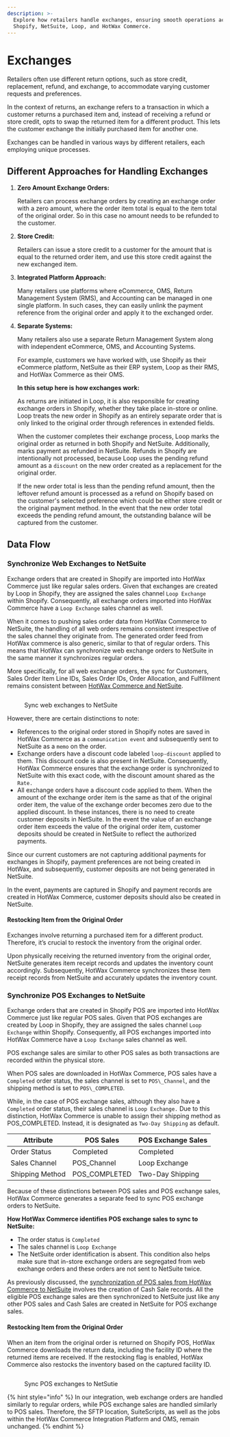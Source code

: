 ```yaml
---
description: >-
  Explore how retailers handle exchanges, ensuring smooth operations across
  Shopify, NetSuite, Loop, and HotWax Commerce.
---
```


# Exchanges

Retailers often use different return options, such as store credit, replacement, refund, and exchange, to accommodate varying customer requests and preferences.

In the context of returns, an exchange refers to a transaction in which a customer returns a purchased item and, instead of receiving a refund or store credit, opts to swap the returned item for a different product. This lets the customer exchange the initially purchased item for another one.

Exchanges can be handled in various ways by different retailers, each employing unique processes.

## Different Approaches for Handling Exchanges

1.  **Zero Amount Exchange Orders:**

    Retailers can process exchange orders by creating an exchange order with a zero amount, where the order item total is equal to the item total of the original order. So in this case no amount needs to be refunded to the customer.
2.  **Store Credit:**

    Retailers can issue a store credit to a customer for the amount that is equal to the returned order item, and use this store credit against the new exchanged item.
3.  **Integrated Platform Approach:**

    Many retailers use platforms where eCommerce, OMS, Return Management System (RMS), and Accounting can be managed in one single platform. In such cases, they can easily unlink the payment reference from the original order and apply it to the exchanged order.
4.  **Separate Systems:**

    Many retailers also use a separate Return Management System along with independent eCommerce, OMS, and Accounting Systems.

    For example, customers we have worked with, use Shopify as their eCommerce platform, NetSuite as their ERP system, Loop as their RMS, and HotWax Commerce as their OMS.

    **In this setup here is how exchanges work:**

    As returns are initiated in Loop, it is also responsible for creating exchange orders in Shopify, whether they take place in-store or online. Loop treats the new order in Shopify as an entirely separate order that is only linked to the original order through references in extended fields.

    When the customer completes their exchange process, Loop marks the original order as returned in both Shopify and NetSuite. Additionally, marks payment as refunded in NetSuite. Refunds in Shopify are intentionally not processed, because Loop uses the pending refund amount as a `discount` on the new order created as a replacement for the original order.

    If the new order total is less than the pending refund amount, then the leftover refund amount is processed as a refund on Shopify based on the customer's selected preference which could be either store credit or the original payment method. In the event that the new order total exceeds the pending refund amount, the outstanding balance will be captured from the customer.

## Data Flow

### Synchronize Web Exchanges to NetSuite

Exchange orders that are created in Shopify are imported into HotWax Commerce just like regular sales orders. Given that exchanges are created by Loop in Shopify, they are assigned the sales channel `Loop Exchange` within Shopify. Consequently, all exchange orders imported into HotWax Commerce have a `Loop Exchange` sales channel as well.

When it comes to pushing sales order data from HotWax Commerce to NetSuite, the handling of all web orders remains consistent irrespective of the sales channel they originate from. The generated order feed from HotWax commerce is also generic, similar to that of regular orders. This means that HotWax can synchronize web exchange orders to NetSuite in the same manner it synchronizes regular orders.

More specifically, for all web exchange orders, the sync for Customers, Sales Order Item Line IDs, Sales Order IDs, Order Allocation, and Fulfillment remains consistent between [HotWax Commerce and NetSuite](https://docs.hotwax.co/documents/v/learn-netsuite/supported-integrations/salesorder/orderapproval).

<figure><img src="../../../.gitbook/assets/31.png" alt=""><figcaption><p>Sync web exchanges to NetSuite</p></figcaption></figure>

However, there are certain distinctions to note:

* References to the original order stored in Shopify notes are saved in HotWax Commerce as a `communication event` and subsequently sent to NetSuite as a `memo` on the order.
* Exchange orders have a discount code labeled `loop-discount` applied to them. This discount code is also present in NetSuite. Consequently, HotWax Commerce ensures that the exchange order is synchronized to NetSuite with this exact code, with the discount amount shared as the `Rate.`
* All exchange orders have a discount code applied to them. When the amount of the exchange order item is the same as that of the original order item, the value of the exchange order becomes zero due to the applied discount. In these instances, there is no need to create customer deposits in NetSuite. In the event the value of an exchange order item exceeds the value of the original order item, customer deposits should be created in NetSuite to reflect the authorized payments.

Since our current customers are not capturing additional payments for exchanges in Shopify, payment preferences are not being created in HotWax, and subsequently, customer deposits are not being generated in NetSuite.

In the event, payments are captured in Shopify and payment records are created in HotWax Commerce, customer deposits should also be created in NetSuite.

#### Restocking Item from the Original Order

Exchanges involve returning a purchased item for a different product. Therefore, it’s crucial to restock the inventory from the original order.

Upon physically receiving the returned inventory from the original order, NetSuite generates item receipt records and updates the inventory count accordingly. Subsequently, HotWax Commerce synchronizes these item receipt records from NetSuite and accurately updates the inventory count.

### Synchronize POS Exchanges to NetSuite

Exchange orders that are created in Shopify POS are imported into HotWax Commerce just like regular POS sales. Given that POS exchanges are created by Loop in Shopify, they are assigned the sales channel `Loop Exchange` within Shopify. Consequently, all POS exchanges imported into HotWax Commerce have a `Loop Exchange` sales channel as well.

POS exchange sales are similar to other POS sales as both transactions are recorded within the physical store.

When POS sales are downloaded in HotWax Commerce, POS sales have a `Completed` order status, the sales channel is set to `POS\_Channel`, and the shipping method is set to `POS\_COMPLETED`.

While, in the case of POS exchange sales, although they also have a `Completed` order status, their sales channel is `Loop Exchange.` Due to this distinction, HotWax Commerce is unable to assign their shipping method as POS\_COMPLETED. Instead, it is designated as `Two-Day Shipping` as default.

| Attribute       | POS Sales      | POS Exchange Sales |
| --------------- | -------------- | ------------------ |
| Order Status    | Completed      | Completed          |
| Sales Channel   | POS\_Channel   | Loop Exchange      |
| Shipping Method | POS\_COMPLETED | Two-Day Shipping   |

Because of these distinctions between POS sales and POS exchange sales, HotWax Commerce generates a separate feed to sync POS exchange orders to NetSuite.

**How HotWax Commerce identifies POS exchange sales to sync to NetSuite:**

* The order status is `Completed`
* The sales channel is `Loop Exchange`
* The NetSuite order identification is absent. This condition also helps make sure that in-store exchange orders are segregated from web exchange orders and these orders are not sent to NetSuite twice.

As previously discussed, the [synchronization of POS sales from HotWax Commerce to NetSuite](https://docs.hotwax.co/documents/v/learn-netsuite/supported-integrations/salesorder/posorders) involves the creation of Cash Sale records. All the eligible POS exchange sales are then synchronized to NetSuite just like any other POS sales and Cash Sales are created in NetSuite for POS exchange sales.

#### Restocking Item from the Original Order

When an item from the original order is returned on Shopify POS, HotWax Commerce downloads the return data, including the facility ID where the returned items are received. If the restocking flag is enabled, HotWax Commerce also restocks the inventory based on the captured facility ID.

<figure><img src="../../../.gitbook/assets/32.png" alt=""><figcaption><p>Sync POS exchanges to NetSutie</p></figcaption></figure>

{% hint style="info" %}
In our integration, web exchange orders are handled similarly to regular orders, while POS exchange sales are handled similarly to POS sales. Therefore, the SFTP location, SuiteScripts, as well as the jobs within the HotWax Commerce Integration Platform and OMS, remain unchanged.
{% endhint %}

